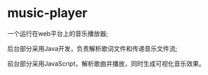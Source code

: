 # music-player

一个运行在web平台上的音乐播放器;

后台部分采用Java开发，负责解析歌词文件和传递音乐文件流;

前台部分采用JavaScript，解析歌曲并播放，同时生成可视化音乐效果。
